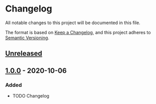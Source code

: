 # Changelog

All notable changes to this project will be documented in this file.

The format is based on [Keep a Changelog][1], and this project adheres to
[Semantic Versioning][2].

## [Unreleased]

## [1.0.0] - 2020-10-06

### Added

-   TODO Changelog

[1]: https://keepachangelog.com/en/1.0.0/
[2]: https://semver.org/spec/v2.0.0.html
[Unreleased]: https://github.com/falkoschumann/kanbanboard/compare/v1.0.0...HEAD
[1.0.0]: https://github.com/falkoschumann/kanbanboard/releases/tag/v1.0.0
